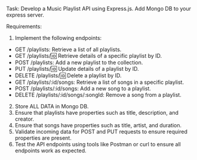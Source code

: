 Task: Develop a Music Playlist API using Express.js. Add Mongo DB to your express server.

Requirements:

1. Implement the following endpoints:
 - GET /playlists: Retrieve a list of all playlists.
 - GET /playlists/:id: Retrieve details of a specific playlist by ID.
 - POST /playlists: Add a new playlist to the collection.
 - PUT /playlists/:id: Update details of a playlist by ID.
 - DELETE /playlists/:id: Delete a playlist by ID.
 - GET /playlists/:id/songs: Retrieve a list of songs in a specific playlist.
 - POST /playlists/:id/songs: Add a new song to a playlist.
 - DELETE /playlists/:id/songs/:songId: Remove a song from a playlist.
2. Store ALL DATA in Mongo DB.
3. Ensure that playlists have properties such as title, description, and creator.
4. Ensure that songs have properties such as title, artist, and duration.
5. Validate incoming data for POST and PUT requests to ensure required properties are present.
6. Test the API endpoints using tools like Postman or curl to ensure all endpoints work as expected.
